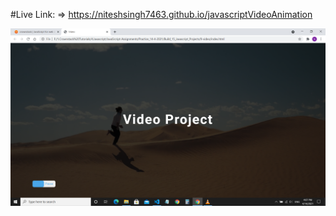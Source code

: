 #Live Link: 
=> https://niteshsingh7463.github.io/javascriptVideoAnimation


![alt text](./Screenshot.png)
